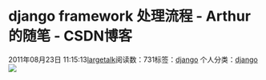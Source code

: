 # django framework 处理流程 - Arthur的随笔 - CSDN博客
2011年08月23日 11:15:13[largetalk](https://me.csdn.net/largetalk)阅读数：731标签：[django](https://so.csdn.net/so/search/s.do?q=django&t=blog)
个人分类：[django](https://blog.csdn.net/largetalk/article/category/716448)
![](http://hi.csdn.net/attachment/201108/23/0_1314069382Y7Gk.gif)
